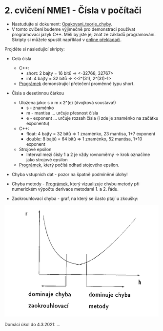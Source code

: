 # 2. cvičení NME1 - Čísla v počítači

* Nastudujte si dokument: [Opakovani_teorie_chyby](https://github.com/SebastianLorenz/NME1cv/blob/master/cv2/teorie_chyby.pdf).
* V tomto cvičení budeme výjimečně pro demonstraci používat programovací jazyk C++. Měli by jste jej znát ze základů programování. Skripty si můžete spustit například v [online překladači](https://www.tutorialspoint.com/compile_cpp11_online.php).

Projděte si následující skripty:

* Celá čísla
  * C++:
    * short: 2 bajty = 16 bitů => <-32768, 32767>
    * int: 4 bajty = 32 bitů => <-2^(31), 2^(31)-1>
  * [Prográmek](https://github.com/SebastianLorenz/NME1cv/blob/master/cv2/preteceni.cpp) demonstrující přetečení proměnné typu short.
  
* Čísla s desetinnou čárkou
  * Uložena jako: s x m x 2^(e) (dvojková soustava!)
    * s - znaménko
    * m - mantisa ... určuje přesnost čísla
    * e - exponent ... určuje rozsah čísla (i zde je znaménko na začátku exponentu)
  * C++:
    * float: 4 bajty = 32 bitů => 1 znaménko, 23 mantisa, 1+7 exponent
    * double: 8 bajtů = 64 bitů => 1 znaménko, 52 mantisa, 1+10 exponent
  * Strojové epsilon
    * Interval mezi čísly 1 a 2 je vždy rovnoměrný -> krok označíme jako strojové epsilon
  * [Prográmek](https://github.com/SebastianLorenz/NME1cv/blob/master/cv2/strojove_epsilon.cpp), který počítá odhad stojového epsilon.


* Chyba vstupních dat - pozor na špatně podmíněné úlohy!
* Chyba metody - [Prográmek](https://github.com/SebastianLorenz/NME1cv/blob/master/cv2/chyba_metody.m), který vizualizuje chybu metody při numerickém výpočtu derivace metodami 1. a 2. řádu.
* Zaokrouhlovací chyba - graf, na který se často ptají u zkoušky:

![alt text](https://github.com/SebastianLorenz/NME1cv/blob/master/cv2/chyba.gif)

Domácí úkol do 4.3.2021:
...
